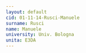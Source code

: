 ```yaml
---
layout: default 
cid: 01-11-14-Rusci-Manuele
surname: Rusci
name: Manuele
university: Univ. Bologna
unita: E3DA
---
```

